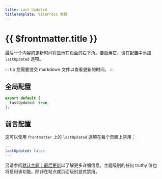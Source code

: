 ```yaml
---
title: Last Updated
titleTemplate: VitePress 教程
---
```


# {{ $frontmatter.title }}

最后一个内容的更新时间将显示在页面的右下角。要启用它，请在配置中添加 `lastUpdated` 选项。

::: tip
您需要提交 markdown 文件以查看更新的时间。
:::

## 全局配置

```ts
export default {
  lastUpdated: true,
};
```

## 前言配置

这可以使用 `frontmatter` 上的 `lastUpdated` 选项在每个页面上禁用：

```yaml
---
lastUpdated: false
---
```

另请参阅[默认主题：最后更新](./overview#lastupdated)以了解更多详细信息。主题级别的任何 truthy 值也将启用该功能，除非在站点或页面级别显式禁用。
